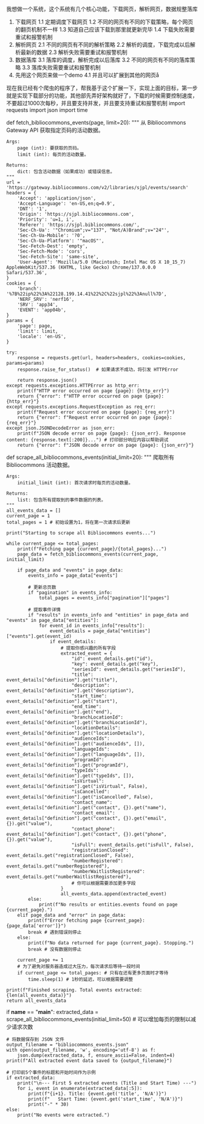 我想做一个系统，这个系统有几个核心功能，下载网页，解析网页，数据规整落库
1. 下载网页
1.1 定期调度下载网页
1.2 不同的网页有不同的下载策略，每个网页的翻页机制不一样
1.3 知道自己应该下载到那里就更新完毕
1.4 下载失败需要重试和报警机制
2. 解析网页
2.1 不同的网页有不同的解析策略
2.2 解析的调度，下载完成以后解析最新的数据
2.3 解析失败需要重试和报警机制
3. 数据落库
3.1 落库的调度，解析完成以后落库
3.2 不同的网页有不同的落库策略
3.3 落库失败需要重试和报警机制
4. 先用这个网页来做一个demo
4.1 并且可以扩展到其他的网页å

现在我已经有个爬虫的程序了，帮我基于这个扩展一下，实现上面的目标，第一步就是实现下载部分的功能，其他部先弄好架构就好了，下载的时候需要控制速度，不要超过1000次每秒，并且要支持并发，并且要支持重试和报警机制
import requests
import json
import time

def fetch_bibliocommons_events(page, limit=20):
    """
    从 Bibliocommons Gateway API 获取指定页码的活动数据。

    Args:
        page (int): 要获取的页码。
        limit (int): 每页的活动数量。

    Returns:
        dict: 包含活动数据（如果成功）或错误信息。
    """
    url = 'https://gateway.bibliocommons.com/v2/libraries/sjpl/events/search'
    headers = {
        'Accept': 'application/json',
        'Accept-Language': 'en-US,en;q=0.9',
        'DNT': '1',
        'Origin': 'https://sjpl.bibliocommons.com',
        'Priority': 'u=1, i',
        'Referer': 'https://sjpl.bibliocommons.com/',
        'Sec-Ch-Ua': '"Chromium";v="137", "Not/A)Brand";v="24"',
        'Sec-Ch-Ua-Mobile': '?0',
        'Sec-Ch-Ua-Platform': '"macOS"',
        'Sec-Fetch-Dest': 'empty',
        'Sec-Fetch-Mode': 'cors',
        'Sec-Fetch-Site': 'same-site',
        'User-Agent': 'Mozilla/5.0 (Macintosh; Intel Mac OS X 10_15_7) AppleWebKit/537.36 (KHTML, like Gecko) Chrome/137.0.0.0 Safari/537.36',
    }
    cookies = {
        'branch': '%7B%22ip%22%3A%22128.199.14.41%22%2C%22sjpl%22%3Anull%7D',
        'NERF_SRV': 'nerf16',
        'SRV': 'app34',
        'EVENT': 'app04b',
    }
    params = {
        'page': page,
        'limit': limit,
        'locale': 'en-US',
    }

    try:
        response = requests.get(url, headers=headers, cookies=cookies, params=params)
        response.raise_for_status()  # 如果请求不成功，将引发 HTTPError

        return response.json()
    except requests.exceptions.HTTPError as http_err:
        print(f"HTTP error occurred on page {page}: {http_err}")
        return {"error": f"HTTP error occurred on page {page}: {http_err}"}
    except requests.exceptions.RequestException as req_err:
        print(f"Request error occurred on page {page}: {req_err}")
        return {"error": f"Request error occurred on page {page}: {req_err}"}
    except json.JSONDecodeError as json_err:
        print(f"JSON decode error on page {page}: {json_err}. Response content: {response.text[:200]}...") # 打印部分响应内容以帮助调试
        return {"error": f"JSON decode error on page {page}: {json_err}"}

def scrape_all_bibliocommons_events(initial_limit=20):
    """
    爬取所有 Bibliocommons 活动数据。

    Args:
        initial_limit (int): 首次请求时每页的活动数量。

    Returns:
        list: 包含所有提取到的事件数据的列表。
    """
    all_events_data = []
    current_page = 1
    total_pages = 1 # 初始设置为1，将在第一次请求后更新

    print("Starting to scrape all Bibliocommons events...")

    while current_page <= total_pages:
        print(f"Fetching page {current_page}/{total_pages}...")
        page_data = fetch_bibliocommons_events(current_page, initial_limit)

        if page_data and "events" in page_data:
            events_info = page_data["events"]

            # 更新总页数
            if "pagination" in events_info:
                total_pages = events_info["pagination"]["pages"]

            # 提取事件详情
            if "results" in events_info and "entities" in page_data and "events" in page_data["entities"]:
                for event_id in events_info["results"]:
                    event_details = page_data["entities"]["events"].get(event_id)
                    if event_details:
                        # 提取你感兴趣的所有字段
                        extracted_event = {
                            "id": event_details.get("id"),
                            "key": event_details.get("key"),
                            "seriesId": event_details.get("seriesId"),
                            "title": event_details["definition"].get("title"),
                            "description": event_details["definition"].get("description"),
                            "start_time": event_details["definition"].get("start"),
                            "end_time": event_details["definition"].get("end"),
                            "branchLocationId": event_details["definition"].get("branchLocationId"),
                            "locationDetails": event_details["definition"].get("locationDetails"),
                            "audienceIds": event_details["definition"].get("audienceIds", []),
                            "languageIds": event_details["definition"].get("languageIds", []),
                            "programId": event_details["definition"].get("programId"),
                            "typeIds": event_details["definition"].get("typeIds", []),
                            "isVirtual": event_details["definition"].get("isVirtual", False),
                            "isCancelled": event_details["definition"].get("isCancelled", False),
                            "contact_name": event_details["definition"].get("contact", {}).get("name"),
                            "contact_email": event_details["definition"].get("contact", {}).get("email", {}).get("value"),
                            "contact_phone": event_details["definition"].get("contact", {}).get("phone", {}).get("value"),
                            "isFull": event_details.get("isFull", False),
                            "registrationClosed": event_details.get("registrationClosed", False),
                            "numberRegistered": event_details.get("numberRegistered"),
                            "numberWaitlistRegistered": event_details.get("numberWaitlistRegistered"),
                            # 你可以根据需要添加更多字段
                        }
                        all_events_data.append(extracted_event)
            else:
                print(f"No results or entities.events found on page {current_page}.")
        elif page_data and "error" in page_data:
            print(f"Error fetching page {current_page}: {page_data['error']}")
            break # 遇到错误则停止
        else:
            print(f"No data returned for page {current_page}. Stopping.")
            break # 没有数据则停止

        current_page += 1
        # 为了避免对服务器造成过大压力，每次请求后等待一段时间
        if current_page <= total_pages: # 只有在还有更多页面时才等待
            time.sleep(1) # 1秒的延迟，可以根据需要调整

    print(f"Finished scraping. Total events extracted: {len(all_events_data)}")
    return all_events_data

if __name__ == "__main__":
    extracted_data = scrape_all_bibliocommons_events(initial_limit=50) # 可以增加每页的限制以减少请求次数

    # 将数据保存到 JSON 文件
    output_filename = "bibliocommons_events.json"
    with open(output_filename, 'w', encoding='utf-8') as f:
        json.dump(extracted_data, f, ensure_ascii=False, indent=4)
    print(f"All extracted event data saved to {output_filename}")

    # 打印前5个事件的标题和开始时间作为示例
    if extracted_data:
        print("\n--- First 5 extracted events (Title and Start Time) ---")
        for i, event in enumerate(extracted_data[:5]):
            print(f"{i+1}. Title: {event.get('title', 'N/A')}")
            print(f"   Start Time: {event.get('start_time', 'N/A')}")
            print("-" * 30)
    else:
        print("No events were extracted.")
